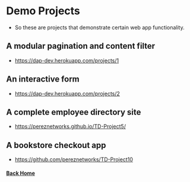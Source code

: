# Demo Projects

  - So these are projects that demonstrate certain web app functionality.

## A modular pagination and content filter
  - https://dap-dev.herokuapp.com/projects/1


## An interactive form
  - https://dap-dev.herokuapp.com/projects/2

## A complete employee directory site
  - https://pereznetworks.github.io/TD-Project5/

## A bookstore checkout app
  - https://github.com/pereznetworks/TD-Project10


#### [Back Home](README.md)
